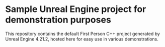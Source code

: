 # Sample Unreal Engine project for demonstration purposes

This repository contains the default First Person C++ project generated by Unreal Engine 4.21.2, hosted here for easy use in various demonstrations.
